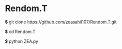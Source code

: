 # Rendom.T





💲 git clone https://github.com/zeasahil107/Rendom.T.git



💲 cd Rendom.T



💲 python ZEA.py






